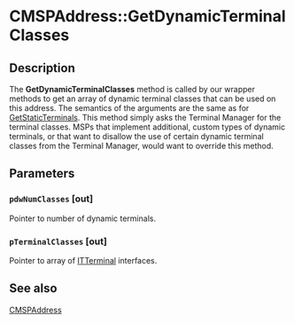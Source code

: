 # CMSPAddress::GetDynamicTerminalClasses

## Description

The
**GetDynamicTerminalClasses** method is called by our wrapper methods to get an array of dynamic terminal classes that can be used on this address. The semantics of the arguments are the same as for
[GetStaticTerminals](https://learn.microsoft.com/windows/desktop/api/mspaddr/nf-mspaddr-cmspaddress-getstaticterminals). This method simply asks the Terminal Manager for the terminal classes. MSPs that implement additional, custom types of dynamic terminals, or that want to disallow the use of certain dynamic terminal classes from the Terminal Manager, would want to override this method.

## Parameters

### `pdwNumClasses` [out]

Pointer to number of dynamic terminals.

### `pTerminalClasses` [out]

Pointer to array of
[ITTerminal](https://learn.microsoft.com/windows/desktop/api/tapi3if/nn-tapi3if-itterminal) interfaces.

## See also

[CMSPAddress](https://learn.microsoft.com/windows/desktop/api/mspaddr/nl-mspaddr-cmspaddress)